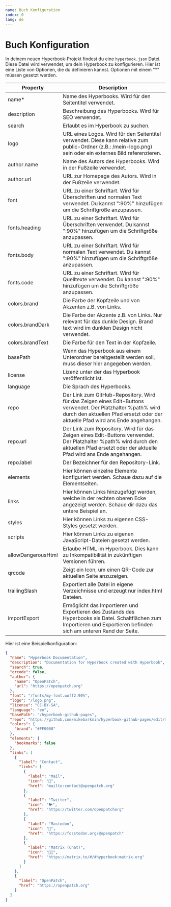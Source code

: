 ```yaml
---
name: Buch Konfiguration
index: 0
lang: de
---
```


# Buch Konfiguration

In deinem neuen Hyperbook-Projekt findest du eine `hyperbook.json` Datei. Diese
Datei wird verwendet, um dein Hyperbook zu konfigurieren. Hier ist eine Liste
von Optionen, die du definieren kannst. Optionen mit einem "\*" müssen gesetzt werden.

| Property           | Description                                                                                                                                                                                     |
| ------------------ | ----------------------------------------------------------------------------------------------------------------------------------------------------------------------------------------------- |
| name\*             | Name des Hyperbooks. Wird für den Seitentitel verwendet.                                                                                                                                        |
| description        | Beschreibung des Hyperbooks. Wird für SEO verwendet.                                                                                                                                            |
| search             | Erlaubt es im Hyperbook zu suchen.                                                                                                                                                              |
| logo               | URL eines Logos. Wird für den Seitentitel verwendet. Diese kann relative zum public-Ordner (z.B.: /mein-logo.png) sein oder ein externes Bild referenzieren.                                    |
| author.name        | Name des Autors des Hyperbooks. Wird in der Fußzeile verwendet.                                                                                                                                 |
| author.url         | URL zur Homepage des Autors. Wird in der Fußzeile verwendet.                                                                                                                                    |
| font               | URL zu einer Schriftart. Wird für Überschriften und normalen Text verwendet. Du kannst ":90%" hinzufügen um die Schriftgröße anzupassen.                                                        |
| fonts.heading      | URL zu einer Schriftart. Wird für Überschriften verwendet. Du kannst ":90%" hinzufügen um die Schriftgröße anzupassen.                                                                          |
| fonts.body         | URL zu einer Schriftart. Wird für normalen Text verwendet. Du kannst ":90%" hinzufügen um die Schriftgröße anzupassen.                                                                          |
| fonts.code         | URL zu einer Schriftart. Wird für Quelltexte verwendet. Du kannst ":90%" hinzufügen um die Schriftgröße anzupassen.                                                                             |
| colors.brand       | Die Farbe der Kopfzeile und von Akzenten z.B. von Links.                                                                                                                                        |
| colors.brandDark   | Die Farbe der Akzente z.B. von Links. Nur relevant für das dunkle Design. Brand text wird im dunklen Design nicht verwendet.                                                                    |
| colors.brandText   | Die Farbe für den Text in der Kopfzeile.                                                                                                                                                        |
| basePath           | Wenn das Hyperbook aus einem Unterordner bereitgestellt werden soll, muss dieser hier angegeben werden.                                                                                         |
| license            | Lizenz unter der das Hyperbook veröffentlicht ist.                                                                                                                                              |
| language           | Die Sprach des Hyperbooks.                                                                                                                                                                      |
| repo               | Der Link zum GitHub-Repository. Wird für das Zeigen eines Edit-Buttons verwendet. Der Platzhalter %path% wird durch den aktuellen Pfad ersetzt oder der aktuelle Pfad wird ans Ende angehangen. |
| repo.url           | Der Link zum Repository. Wird für das Zeigen eines Edit-Buttons verwendet. Der Platzhalter %path% wird durch den aktuellen Pfad ersetzt oder der aktuelle Pfad wird ans Ende angehangen.        |
| repo.label         | Der Bezeichner für den Repository-Link.                                                                                                                                                         |
| elements           | Hier können einzelne Elemente konfiguriert werden. Schaue dazu auf die Elementseiten.                                                                                                           |
| links              | Hier können Links hinzugefügt werden, welche in der rechten oberen Ecke angezeigt werden. Schaue dir dazu das untere Beispiel an.                                                               |
| styles             | Hier können Links zu eigenen CSS-Styles gesetzt werden.                                                                                                                                         |
| scripts            | Hier können Links zu eigenen JavaScript-Dateien gesetzt werden.                                                                                                                                 |
| allowDangerousHtml | Erlaube HTML im Hyperbook. Dies kann zu Inkompatibilität in zukünftigen Versionen führen.                                                                                                       |
| qrcode             | Zeigt ein Icon, um einen QR-Code zur aktuellen Seite anzuzeigen.                                                                                                                                |
| trailingSlash      | Exportiert alle Datei in eigene Verzeichnisse und erzeugt nur index.html Dateien.                                                                                                               |
| importExport       | Ermöglicht das Importieren und Exportieren des Zustands des Hyperbooks als Datei. Schaltflächen zum Importieren und Exportieren befinden sich am unteren Rand der Seite.                        |

Hier ist eine Beispielkonfiguration:

```json
{
  "name": "Hyperbook Documentation",
  "description": "Documentation for Hyperbook created with Hyperbook",
  "search": true,
  "qrcode": false,
  "author": {
    "name": "OpenPatch",
    "url": "https://openpatch.org"
  },
  "font": "/fonts/my-font.woff2:90%",
  "logo": "/logo.png",
  "license": "CC-BY-SA",
  "language": "en",
  "basePath": "/hyperbook-github-pages",
  "repo": "https://github.com/mikebarkmin/hyperbook-github-pages/edit/main",
  "colors": {
    "brand": "#FF0000"
  },
  "elements": {
    "bookmarks": false
  },
  "links": [
    {
      "label": "Contact",
      "links": [
        {
          "label": "Mail",
          "icon": "📧",
          "href": "mailto:contact@openpatch.org"
        },
        {
          "label": "Twitter",
          "icon": "🐦",
          "href": "https://twitter.com/openpatchorg"
        },
        {
          "label": "Mastodon",
          "icon": "🐘",
          "href": "https://fosstodon.org/@openpatch"
        },
        {
          "label": "Matrix (Chat)",
          "icon": "👨‍💻",
          "href": "https://matrix.to/#/#hyperbook:matrix.org"
        }
      ]
    },
    {
      "label": "OpenPatch",
      "href": "https://openpatch.org"
    }
  ]
}
```
